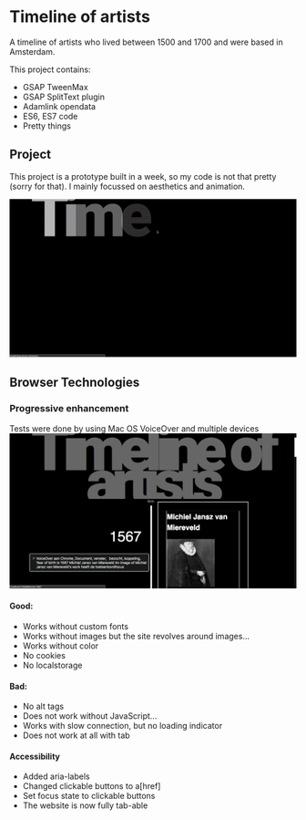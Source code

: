 # Timeline of artists

A timeline of artists who lived between 1500 and 1700 and were based in Amsterdam.

This project contains:
- GSAP TweenMax
- GSAP SplitText plugin
- Adamlink opendata
- ES6, ES7 code
- Pretty things

## Project
This project is a prototype built in a week, so my code is not that pretty (sorry for that).
I mainly focussed on aesthetics and animation.

![gif of project](https://github.com/meesrutten/timeline-of-artists/blob/master/timeline-artist-Mees-Rutten.gif "The Project")

## Browser Technologies
### Progressive enhancement

Tests were done by using Mac OS VoiceOver and multiple devices
![voiceover of project](https://github.com/meesrutten/timeline-of-artists/blob/browser-technologies/voiceover.png "The Project")

#### Good:
- Works without custom fonts
- Works without images but the site revolves around images...
- Works without color
- No cookies
- No localstorage

#### Bad:
- No alt tags
- Does not work without JavaScript...
- Works with slow connection, but no loading indicator
- Does not work at all with tab

#### Accessibility
- Added aria-labels
- Changed clickable buttons to a[href]
- Set focus state to clickable buttons
- The website is now fully tab-able

